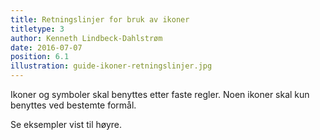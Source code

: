 ```yaml
---
title: Retningslinjer for bruk av ikoner
titletype: 3
author: Kenneth Lindbeck-Dahlstrøm
date: 2016-07-07
position: 6.1
illustration: guide-ikoner-retningslinjer.jpg
---
```


Ikoner og symboler skal benyttes etter faste regler. Noen ikoner skal kun benyttes ved bestemte formål.

Se eksempler vist til høyre.
